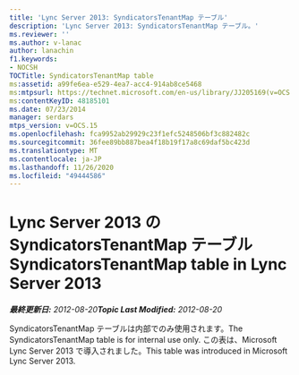 ```yaml
---
title: 'Lync Server 2013: SyndicatorsTenantMap テーブル'
description: 'Lync Server 2013: SyndicatorsTenantMap テーブル。'
ms.reviewer: ''
ms.author: v-lanac
author: lanachin
f1.keywords:
- NOCSH
TOCTitle: SyndicatorsTenantMap table
ms:assetid: a99fe6ea-e529-4ea7-acc4-914ab8ce5468
ms:mtpsurl: https://technet.microsoft.com/en-us/library/JJ205169(v=OCS.15)
ms:contentKeyID: 48185101
ms.date: 07/23/2014
manager: serdars
mtps_version: v=OCS.15
ms.openlocfilehash: fca9952ab29929c23f1efc5248506bf3c882482c
ms.sourcegitcommit: 36fee89bb887bea4f18b19f17a8c69daf5bc423d
ms.translationtype: MT
ms.contentlocale: ja-JP
ms.lasthandoff: 11/26/2020
ms.locfileid: "49444586"
---
```

# <a name="syndicatorstenantmap-table-in-lync-server-2013"></a><span data-ttu-id="18b51-103">Lync Server 2013 の SyndicatorsTenantMap テーブル</span><span class="sxs-lookup"><span data-stu-id="18b51-103">SyndicatorsTenantMap table in Lync Server 2013</span></span>

<div data-xmlns="http://www.w3.org/1999/xhtml">

<div class="topic" data-xmlns="http://www.w3.org/1999/xhtml" data-msxsl="urn:schemas-microsoft-com:xslt" data-cs="https://msdn.microsoft.com/">

<div data-asp="https://msdn2.microsoft.com/asp">



</div>

<div id="mainSection">

<div id="mainBody"><span data-ttu-id="18b51-104">

<span> </span></span><span class="sxs-lookup"><span data-stu-id="18b51-104">

<span> </span></span></span>

<span data-ttu-id="18b51-105">_**最終更新日:** 2012-08-20_</span><span class="sxs-lookup"><span data-stu-id="18b51-105">_**Topic Last Modified:** 2012-08-20_</span></span>

<span data-ttu-id="18b51-106">SyndicatorsTenantMap テーブルは内部でのみ使用されます。</span><span class="sxs-lookup"><span data-stu-id="18b51-106">The SyndicatorsTenantMap table is for internal use only.</span></span> <span data-ttu-id="18b51-107">この表は、Microsoft Lync Server 2013 で導入されました。</span><span class="sxs-lookup"><span data-stu-id="18b51-107">This table was introduced in Microsoft Lync Server 2013.</span></span>

<span data-ttu-id="18b51-108"></div>

<span> </span>

</div>

</div>

</span><span class="sxs-lookup"><span data-stu-id="18b51-108"></div>

<span> </span>

</div>

</div>

</span></span></div>

